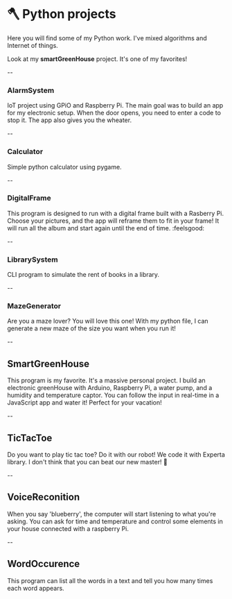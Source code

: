 # :axe: Python projects

Here you will find some of my Python work. I've mixed algorithms and Internet of things.

Look at my **smartGreenHouse** project. It's one of my favorites! 

-- 

### AlarmSystem

IoT project using GPiO and Raspberry Pi. The main goal was to build an app for my electronic setup. 
When the door opens, you need to enter a code to stop it. 
The app also gives you the wheater. 

--

### Calculator

Simple python calculator using pygame. 

--

### DigitalFrame

This program is designed to run with a digital frame built with a Rasberry Pi. 
Choose your pictures, and the app will reframe them to fit in your frame! It will run all the album and start again until the end of time. :feelsgood:

-- 

### LibrarySystem

CLI program to simulate the rent of books in a library. 

--

### MazeGenerator

Are you a maze lover? You will love this one! With my python file, I can generate a new maze of the size you want when you run it!

-- 

## SmartGreenHouse

This program is my favorite. It's a massive personal project. I build an electronic greenHouse with Arduino, Raspberry Pi, a water pump, and a humidity and temperature captor. You can follow the input in real-time in a JavaScript app and water it! Perfect for your vacation!

--

## TicTacToe

Do you want to play tic tac toe? Do it with our robot! We code it with Experta library. I don't think that you can beat our new master! :robot:

--

## VoiceReconition

When you say 'blueberry', the computer will start listening to what you're asking. You can ask for time and temperature and control some elements in your house connected with a raspberry Pi.

--

## WordOccurence

This program can list all the words in a text and tell you how many times each word appears. 
